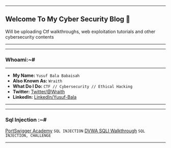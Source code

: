 <!---
layout: default
title: Home
--->

<!--<h2 class="mume-header" id="mainindexhtml-nbspnbsp-contactcontacthtml"><a href="./index.html">Root</a>&#xA0;&#xA0;&#xA0; <a href="/posts/thm/index.html">TryHackMe</a>&#xA0;&#xA0;&#xA0;<a href="/posts/htb/index.html">HackTheBox</a>&#xA0;&#xA0;&#xA0;<a href="/posts/ptd/index.html">PwnTillDawn</a>&#xA0;&#xA0;&#xA0;<a href="/posts/pg/index.html">ProvingGrounds</a>&#xA0;&#xA0;&#xA0;<a href="/posts/HackMyVM/index.html">HackMyVM</a>&#xA0;&#xA0;&#xA0;<a href="/posts/articles/index.html">Articles</a>&#xA0;&#xA0;&#xA0;<a href="/posts/projects/index.html">Projects</a>&#xA0;&#xA0;&#xA0;</h2> -->

* * *

## Welcome To My Cyber Security Blog 🙂  
Will be uploading Ctf walkthroughs, web exploitation tutorials and other cybersecurity contents

* * *





* * *

### Whoami:~#

* * *

- **My Name:** `Yusuf Bala Babaisah`
- **Also Known As:** `Wraith`
- **What Do I Do:** `CTF // Cybersecurity // Ethical Hacking`
- **Twitter:** [Twitter/@Wraith](https://twitter.com/_Wraith6)
- **LinkedIn:** [LinkedIn/Yusuf-Bala](https://www.linkedin.com/in/yusuf-bala-babaisah-275219280/)

* * *


* * *

### **Sql Injection :~#**



[PortSwigger Academy](https://github.com/wraith969/wraith969.github.io/blob/main/posts/sqli/portswigger.html) `SQL INJECTION` 
[DVWA SQLI Walkthrough](https://github.com/wraith969/wraith969.github.io/blob/main/posts/sqli/DVWA.html) `SQL INJECTION, CHALLENGE` 



* * *


<!--* * * 
YO 🦾, Welcome to my cybersecurity Blog Page

* * * 

> :~/home$ Whoami

* * * 

- **My Name:** `Yusuf Bala Babaisah`
- **Also Known As:** `Wraith`
- **What Do I Do:** ` /CTF / CYBERSECURITY // `
- **Twitter:** [Twitter/@Wraith](https://twitter.com/_Wraith6)
- **LinkedIn:** [LinkedIn/Yusuf-Bala](https://www.linkedin.com/in/yusuf-bala-babaisah-275219280/)

* * *

<!--

### **TryHackMe Writeups:~#**

---

<!--- [[June 24 2023]] [Agent Sudo](https://sec-fortress.github.io/posts/thm/posts/agentsudo.html) `BruteForce, Redirections, Steganography`  --->


